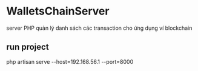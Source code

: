 # WalletsChainServer
server PHP quản lý danh sách các transaction cho ứng dụng ví blockchain
## run project 
php artisan serve --host=192.168.56.1 --port=8000